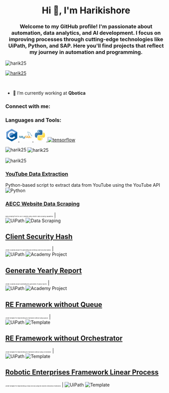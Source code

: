<h1 align="center">Hi 👋, I'm Harikishore</h1>
<h3 align="center">Welcome to my GitHub profile! I'm passionate about automation, data analytics, and AI development. I focus on improving processes through cutting-edge technologies like UiPath, Python, and SAP. Here you'll find projects that reflect my journey in automation and programming.</h3>

<p align="left"> <img src="https://komarev.com/ghpvc/?username=harik25&label=Profile%20views&color=0e75b6&style=flat" alt="harik25" /> </p>

<p align="left"> <a href="https://github.com/ryo-ma/github-profile-trophy"><img src="https://github-profile-trophy.vercel.app/?username=harik25" alt="harik25" /></a> </p>

<p align="left"> <a href="https://twitter.com/" target="blank"><img src="https://img.shields.io/twitter/follow/?logo=twitter&style=for-the-badge" alt="" /></a> </p>

- 🔭 I’m currently working at **Qbotica**

<h3 align="left">Connect with me:</h3>
<p align="left">
</p>

<h3 align="left">Languages and Tools:</h3>
<p align="left"> <a href="https://www.cprogramming.com/" target="_blank" rel="noreferrer"> <img src="https://raw.githubusercontent.com/devicons/devicon/master/icons/c/c-original.svg" alt="c" width="40" height="40"/> </a> <a href="https://www.mysql.com/" target="_blank" rel="noreferrer"> <img src="https://raw.githubusercontent.com/devicons/devicon/master/icons/mysql/mysql-original-wordmark.svg" alt="mysql" width="40" height="40"/> </a> <a href="https://www.python.org" target="_blank" rel="noreferrer"> <img src="https://raw.githubusercontent.com/devicons/devicon/master/icons/python/python-original.svg" alt="python" width="40" height="40"/> </a> <a href="https://www.tensorflow.org" target="_blank" rel="noreferrer"> <img src="https://www.vectorlogo.zone/logos/tensorflow/tensorflow-icon.svg" alt="tensorflow" width="40" height="40"/> </a> </p>

<p><img align="left" src="https://github-readme-stats.vercel.app/api/top-langs?username=harik25&show_icons=true&locale=en&layout=compact" alt="harik25" /></p>

<p>&nbsp;<img align="center" src="https://github-readme-stats.vercel.app/api?username=harik25&show_icons=true&locale=en" alt="harik25" /></p>

<p><img align="center" src="https://github-readme-streak-stats.herokuapp.com/?user=harik25&" alt="harik25" /></p>

### [YouTube Data Extraction](https://github.com/yourusername/yourrepo) <br>
Python-based script to extract data from YouTube using the YouTube API <br> ![Python](https://img.shields.io/badge/python-blue)

### [AECC Website Data Scraping](https://github.com/yourusername/yourrepo) 
<span style="font-size:4px;">Data scraping from the AECC website using UiPath's data scraping capabilities</span> | <br> ![UiPath](https://img.shields.io/badge/UiPath-orange) ![Data Scraping](https://img.shields.io/badge/Data_Scraping-orange)

## [Client Security Hash](https://github.com/yourusername/yourrepo) 
<span style="font-size:4px;">UiPath Academy project for generating and verifying client security hashes</span> | <br> ![UiPath](https://img.shields.io/badge/UiPath-orange) ![Academy Project](https://img.shields.io/badge/Academy_Project-blue)

## [Generate Yearly Report](https://github.com/yourusername/yourrepo) 
<span style="font-size:4px;">UiPath Academy project automating the generation of yearly reports</span> | <br> ![UiPath](https://img.shields.io/badge/UiPath-orange) ![Academy Project](https://img.shields.io/badge/Academy_Project-blue)

## [RE Framework without Queue](https://github.com/yourusername/yourrepo)
<span style="font-size:4px;">UiPath template for implementing RE Framework without using queues</span> | <br> ![UiPath](https://img.shields.io/badge/UiPath-orange) ![Template](https://img.shields.io/badge/Template-blue)

## [RE Framework without Orchestrator](https://github.com/yourusername/yourrepo)
<span style="font-size:4px;">UiPath template for implementing RE Framework without using Orchestrator</span> | <br> ![UiPath](https://img.shields.io/badge/UiPath-orange) ![Template](https://img.shields.io/badge/Template-blue)

## [Robotic Enterprises Framework Linear Process](https://github.com/yourusername/yourrepo)
<span style="font-size:4px;">UiPath template for implementing a linear process using the Robotic Enterprises Framework</span> | ![UiPath](https://img.shields.io/badge/UiPath-orange) ![Template](https://img.shields.io/badge/Template-blue)
